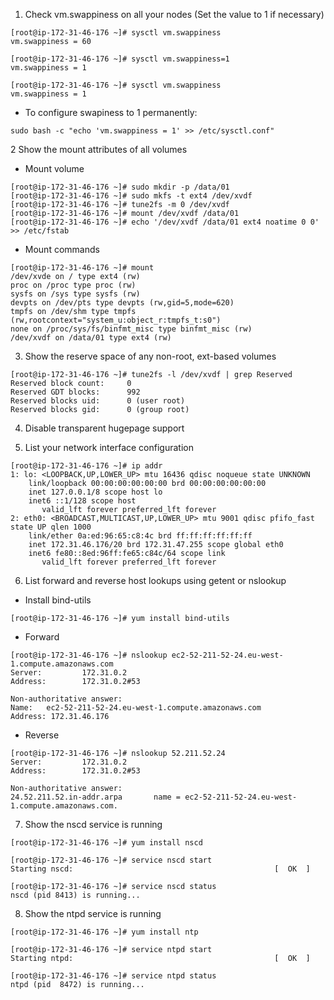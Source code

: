 1. Check vm.swappiness on all your nodes (Set the value to 1 if necessary)

```
[root@ip-172-31-46-176 ~]# sysctl vm.swappiness
vm.swappiness = 60

[root@ip-172-31-46-176 ~]# sysctl vm.swappiness=1
vm.swappiness = 1

[root@ip-172-31-46-176 ~]# sysctl vm.swappiness
vm.swappiness = 1
```

- To configure swapiness to 1 permanently:

```
sudo bash -c "echo 'vm.swappiness = 1' >> /etc/sysctl.conf"
```

2 Show the mount attributes of all volumes

- Mount volume
```
[root@ip-172-31-46-176 ~]# sudo mkdir -p /data/01
[root@ip-172-31-46-176 ~]# sudo mkfs -t ext4 /dev/xvdf
[root@ip-172-31-46-176 ~]# tune2fs -m 0 /dev/xvdf
[root@ip-172-31-46-176 ~]# mount /dev/xvdf /data/01
[root@ip-172-31-46-176 ~]# echo '/dev/xvdf /data/01 ext4 noatime 0 0' >> /etc/fstab
```

- Mount commands
```
[root@ip-172-31-46-176 ~]# mount
/dev/xvde on / type ext4 (rw)
proc on /proc type proc (rw)
sysfs on /sys type sysfs (rw)
devpts on /dev/pts type devpts (rw,gid=5,mode=620)
tmpfs on /dev/shm type tmpfs (rw,rootcontext="system_u:object_r:tmpfs_t:s0")
none on /proc/sys/fs/binfmt_misc type binfmt_misc (rw)
/dev/xvdf on /data/01 type ext4 (rw)
```

3. Show the reserve space of any non-root, ext-based volumes 
```
[root@ip-172-31-46-176 ~]# tune2fs -l /dev/xvdf | grep Reserved
Reserved block count:     0
Reserved GDT blocks:      992
Reserved blocks uid:      0 (user root)
Reserved blocks gid:      0 (group root)
```

4. Disable transparent hugepage support


5. List your network interface configuration
```
[root@ip-172-31-46-176 ~]# ip addr
1: lo: <LOOPBACK,UP,LOWER_UP> mtu 16436 qdisc noqueue state UNKNOWN
    link/loopback 00:00:00:00:00:00 brd 00:00:00:00:00:00
    inet 127.0.0.1/8 scope host lo
    inet6 ::1/128 scope host
       valid_lft forever preferred_lft forever
2: eth0: <BROADCAST,MULTICAST,UP,LOWER_UP> mtu 9001 qdisc pfifo_fast state UP qlen 1000
    link/ether 0a:ed:96:65:c8:4c brd ff:ff:ff:ff:ff:ff
    inet 172.31.46.176/20 brd 172.31.47.255 scope global eth0
    inet6 fe80::8ed:96ff:fe65:c84c/64 scope link
       valid_lft forever preferred_lft forever
```


6. List forward and reverse host lookups using getent or nslookup

- Install bind-utils
```
[root@ip-172-31-46-176 ~]# yum install bind-utils
```

- Forward 
```
[root@ip-172-31-46-176 ~]# nslookup ec2-52-211-52-24.eu-west-1.compute.amazonaws.com
Server:         172.31.0.2
Address:        172.31.0.2#53

Non-authoritative answer:
Name:   ec2-52-211-52-24.eu-west-1.compute.amazonaws.com
Address: 172.31.46.176
```
- Reverse 
```
[root@ip-172-31-46-176 ~]# nslookup 52.211.52.24
Server:         172.31.0.2
Address:        172.31.0.2#53

Non-authoritative answer:
24.52.211.52.in-addr.arpa       name = ec2-52-211-52-24.eu-west-1.compute.amazonaws.com.
```

7. Show the nscd service is running
```
[root@ip-172-31-46-176 ~]# yum install nscd

[root@ip-172-31-46-176 ~]# service nscd start
Starting nscd:                                             [  OK  ]

[root@ip-172-31-46-176 ~]# service nscd status
nscd (pid 8413) is running...
```

8. Show the ntpd service is running
```
[root@ip-172-31-46-176 ~]# yum install ntp

[root@ip-172-31-46-176 ~]# service ntpd start
Starting ntpd:                                             [  OK  ]

[root@ip-172-31-46-176 ~]# service ntpd status
ntpd (pid  8472) is running...

```